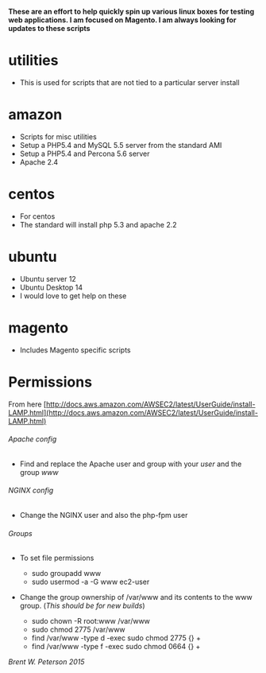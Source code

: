 **These are an effort to help quickly spin up various linux boxes for testing web applications. I am focused on Magento. I am always looking for updates to these scripts** 

# utilities
- This is used for scripts that are not tied to a particular server install

# amazon
- Scripts for misc utilities
- Setup a PHP5.4 and MySQL 5.5 server from the standard AMI
- Setup a PHP5.4 and Percona 5.6 server
- Apache 2.4

# centos
- For centos
- The standard will install php 5.3 and apache 2.2

# ubuntu
- Ubuntu server 12
- Ubuntu Desktop 14
- I would love to get help on these

# magento
- Includes Magento specific scripts

# Permissions
From here [http://docs.aws.amazon.com/AWSEC2/latest/UserGuide/install-LAMP.html](http://docs.aws.amazon.com/AWSEC2/latest/UserGuide/install-LAMP.html)

###### Apache config
- Find and replace the Apache user and group with your *user* and the group *www*

###### NGINX config
- Change the NGINX user and also the php-fpm user

###### Groups
- To set file permissions
	- sudo groupadd www
	- sudo usermod -a -G www ec2-user

- Change the group ownership of /var/www and its contents to the www group. (*This should be for new builds*)
	- sudo chown -R root:www /var/www
	- sudo chmod 2775 /var/www
	- find /var/www -type d -exec sudo chmod 2775 {} +
	- find /var/www -type f -exec sudo chmod 0664 {} +






*Brent W. Peterson 2015*
